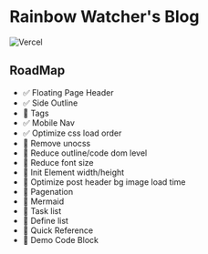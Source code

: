 # Rainbow Watcher's Blog

![Vercel](https://vercelbadge.vercel.app/api/rainbowatcher/blog)

## RoadMap

- ✅ Floating Page Header
- ✅ Side Outline
- 🚧 Tags
- ✅ Mobile Nav
- ✅ Optimize css load order
- 🎯 Remove unocss
- 🎯 Reduce outline/code dom level
- 🎯 Reduce font size
- 🎯 Init Element width/height
- 🎯 Optimize post header bg image load time
- 🎯 Pagenation
- 🎯 Mermaid
- 🎯 Task list
- 🎯 Define list
- 🎯 Quick Reference
- 🎯 Demo Code Block
